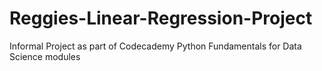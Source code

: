 # Reggies-Linear-Regression-Project
Informal Project as part of Codecademy Python Fundamentals for Data Science modules

